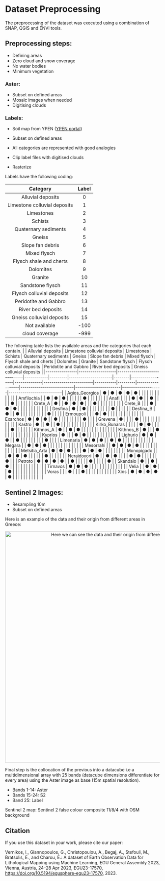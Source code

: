 # Dataset Preprocessing

The preprocessing of the dataset was executed using a combination of SNAP, QGIS and ENVI tools. 

## Preprocessing steps:
- Defining areas
- Zero cloud and snow coverage
- No water bodies
- Minimum vegetation

### Aster:
- Subset on defined areas
- Mosaic images when needed
- Digitising clouds

### Labels:
- Soil map from YPEN ([YPEN portal](https://mapsportal.ypen.gr/))

- Subset on defined areas
- All categories are represented with good analogies
- Clip label files with digitised clouds
- Rasterize

Labels have the following coding:

 Category | Label
:---: | :---:
Alluvial deposits | 0
Limestone colluvial deposits | 1
Limestones | 2
Schists | 3
Quaternary sediments |4
Gneiss | 5
Slope fan debris | 6
Mixed flysch | 7
Flysch shale and cherts | 8
Dolomites | 9
Granite |10
Sandstone flysch | 11
Flysch colluvial deposits | 12
Peridotite and Gabbro | 13
River bed deposits | 14
Gneiss colluvial deposits |15
Not available |-100
cloud coverage |-999

The following table lists the available areas and the categories that each contain.
|                | Alluvial deposits | Limestone colluvial deposits | Limestones | Schists | Quaternary sediments | Gneiss | Slope fan debris | Mixed flysch | Flysch shale and cherts | Dolomites | Granite | Sandstone flysch | Flysch colluvial deposits | Peridotite and Gabbro | River bed deposits | Gneiss colluvial deposits |
|----------------|-------------------|------------------------------|------------|---------|----------------------|--------|------------------|--------------|-------------------------|-----------|---------|------------------|---------------------------|-----------------------|--------------------|---------------------------|
| Agios_Georgios | ●                 | ●                            | ●          | ●       | ●                    |        |                  |              |                         |           |         |                  |                           |                       |                    |                           |
| Amfilochia     |                   | ●                            | ●          | ●       |                      |        |                  |              |                         | ●         |         |                  |                           |                       |                    |                           |
| Anafi          |                   |                              |            | ●       | ●                    |        | ●                |              |                         |           | ●       |                  |                           |                       |                    |                           |
| Crete_A        | ●                 |                              | ●          | ●       | ●                    |        |                  | ●            |                         |           |         |                  |                           |                       |                    |                           |
| Crete_B        |                   |                              | ●          | ●       | ●                    |        |                  |              |                         |           |         |                  |                           |                       |                    |                           |
| Desfina        | ●                 |                              | ●          |         |                      |        |                  |              |                         |           |         | ●                |                           |                       |                    |                           |
| Desfina_B      | ●                 |                              | ●          |         |                      |        |                  |              |                         |           |         |                  | ●                         |                       |                    |                           |
| Ermoupoli      |                   |                              | ●          | ●       |                      |        |                  |              |                         |           |         |                  |                           |                       |                    |                           |
| Exarchos       | ●                 | ●                            | ●          |         | ●                    |        |                  |              |                         |           |         |                  |                           | ●                     |                    |                           |
| Grevena        | ●                 |                              |            |         | ●                    |        |                  |              |                         |           |         |                  |                           |                       |                    |                           |
| Kastro         | ●                 |                              | ●          |         | ●                    |        |                  |              |                         |           |         |                  |                           |                       |                    |                           |
| Kirko_Bunaras  |                   |                              |            |         | ●                    | ●      |                  |              |                         |           | ●       |                  |                           |                       |                    |                           |
| Kithnos_A      | ●                 |                              | ●          | ●       |                      |        |                  |              |                         |           |         |                  |                           |                       |                    |                           |
| Kithnos_B      | ●                 |                              |            | ●       |                      |        |                  |              |                         |           |         |                  |                           |                       |                    |                           |
| Kyprios        | ●                 |                              |            | ●       | ●                    |        |                  |              |                         |           |         |                  |                           |                       |                    |                           |
| Lighurio       | ●                 | ●                            | ●          |         | ●                    |        |                  |              |                         |           |         |                  |                           | ●                     |                    |                           |
| Limenaria      | ●                 | ●                            | ●          |         | ●                    | ●      |                  |              |                         |           |         |                  |                           |                       |                    |                           |
| Megara         |                   | ●                            | ●          | ●       |                      |        |                  |              |                         |           |         |                  |                           |                       |                    |                           |
| Mesorrahi      |                   | ●                            | ●          | ●       | ●                    |        |                  |              |                         |           |         |                  |                           |                       |                    |                           |
| Metsitia_Arta  | ●                 | ●                            | ●          |         |                      |        | ●                | ●            | ●                       |           |         |                  |                           |                       |                    |                           |
| Monopigado     |                   |                              | ●          | ●       | ●                    |        |                  |              |                         |           | ●       |                  |                           |                       |                    |                           |
| Neraidoxori    | ●                 |                              | ●          | ●       |                      |        |                  | ●            | ●                       |           |         |                  |                           |                       | ●                  |                           |
| Petroto        | ●                 | ●                            | ●          | ●       |                      | ●      |                  |              |                         |           | ●       |                  |                           |                       |                    | ●                         |
| Skandalo       | ●                 |                              | ●          | ●       |                      |        |                  |              |                         |           |         |                  |                           |                       |                    |                           |
| Tirnavos       | ●                 | ●                            | ●          |         |                      |        |                  |              |                         |           |         |                  |                           |                       |                    |                           |
| Velia          |                   | ●                            | ●          |         | ●                    |        |                  |              |                         |           |         |                  |                           |                       |                    |                           |
| Voras          |                   |                              | ●          |         |                      | ●      |                  |              |                         |           |         |                  |                           |                       |                    |                           |
| Xios           | ●                 | ●                            | ●          | ●       | ●                    |        |                  |              |                         |           |         |                  |                           |                       |                    |                           |


## Sentinel 2 Images:
- Resampling 10m
- Subset on defined areas

Here is an example of the data and their origin from different areas in Greece:


<p align="center"><img src="/images/EGU_S2.png" alt="Here we can see the data and their origin from different areas in Greec" width="750" height="750"></p>

Final step is the collocation of the previous into a datacube i.e a multidimensional array with 25 bands (datacube dimensions differentiate for every area) using the Aster image as base (15m spatial resolution). 

- Bands 1-14: Aster
- Bands 15-24: S2
- Band 25: Label


Sentinel 2 map: Sentinel 2 false colour composite 11/8/4 with OSM background

## Citation

If you use this dataset in your work, please cite our paper:

Vernikos, I., Giannopoulos, G., Christopoulou, A., Begaj, A., Stefouli, M., Bratsolis, E., and Charou, E.: A dataset of Earth Observation Data for Lithological Mapping using Machine Learning, EGU General Assembly 2023, Vienna, Austria, 24–28 Apr 2023, EGU23-17570, https://doi.org/10.5194/egusphere-egu23-17570, 2023.


